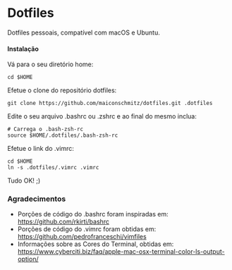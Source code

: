 Dotfiles
========

Dotfiles pessoais, compatível com macOS e Ubuntu.

#### Instalação

Vá para o seu diretório home:

    cd $HOME

Efetue o clone do repositório dotfiles:

    git clone https://github.com/maiconschmitz/dotfiles.git .dotfiles

Edite o seu arquivo .bashrc ou .zshrc e ao final do mesmo inclua:

	# Carrega o .bash-zsh-rc
    source $HOME/.dotfiles/.bash-zsh-rc

Efetue o link do .vimrc:

    cd $HOME
    ln -s .dotfiles/.vimrc .vimrc

Tudo OK! ;)

### Agradecimentos
- Porções de código do .bashrc foram inspiradas em: https://github.com/rkirti/bashrc
- Porções de código do .vimrc foram obtidas em: https://github.com/pedrofranceschi/vimfiles
- Informações sobre as Cores do Terminal, obtidas em: https://www.cyberciti.biz/faq/apple-mac-osx-terminal-color-ls-output-option/